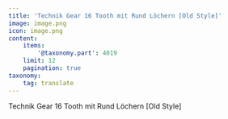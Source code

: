 ```yaml
---
title: 'Technik Gear 16 Tooth mit Rund Löchern [Old Style]'
image: image.png
icon: image.png
content:
    items:
        '@taxonomy.part': 4019
    limit: 12
    pagination: true
taxonomy:
    tag: translate
---
```


Technik Gear 16 Tooth mit Rund Löchern [Old Style]
